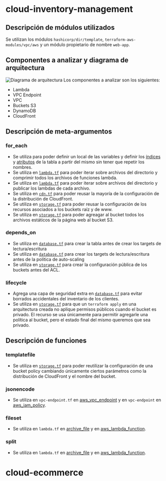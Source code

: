 # cloud-inventory-management

## Descripción de módulos utilizados

Se utilizan los módulos `hashicorp/dir/template`, `terraform-aws-modules/vpc/aws` y un módulo propietario de nombre `web-app`.

## Componentes a analizar y diagrama de arquitectura
![Diagrama de arquitectura](architecture.jpeg)
Los componentes a analizar son los siguientes:
- Lambda
- VPC Endpoint
- VPC
- Buckets S3
- DynamoDB
- CloudFront

## Descripción de meta-argumentos

### for_each
- Se utiliza para poder definir un local de las variables y definir los [índices](https://github.com/Khato1319/cloud-inventory-management/blob/main/iac/database.tf#L26) y [atributos](https://github.com/Khato1319/cloud-inventory-management/blob/main/iac/database.tf#L26) de la tabla a partir del mismo sin tener que repetir los nombres.
- Se utiliza en [```lambda.tf```](https://github.com/Khato1319/cloud-inventory-management/blob/8e233475712b3862220ed89dc98909841b2c19e5/iac/lambda.tf#L44) para poder iterar sobre archivos del directorio y comprimir todos los archivos de funciones lambda.
- Se utiliza en [```lambda.tf```](https://github.com/Khato1319/cloud-inventory-management/blob/8e233475712b3862220ed89dc98909841b2c19e5/iac/lambda.tf#L54) para poder iterar sobre archivos del directorio y publicar los lambdas de cada archivo.
- Se utiliza en [```cdn.tf```](https://github.com/Khato1319/cloud-inventory-management/blob/8e233475712b3862220ed89dc98909841b2c19e5/iac/web-app/cdn.tf#L24) para poder reusar la mayoría de la configuración de la distribución de CloudFront.
- Se utiliza en [```storage.tf```](https://github.com/Khato1319/cloud-inventory-management/blob/8e233475712b3862220ed89dc98909841b2c19e5/iac/web-app/storage.tf#L28) para poder reusar la configuración de los recursos asociados a los buckets raíz y de www.
- Se utiliza en [```storage.tf```](https://github.com/Khato1319/cloud-inventory-management/blob/8e233475712b3862220ed89dc98909841b2c19e5/iac/web-app/storage.tf#L21) para poder agreagar al bucket todos los archivos estáticos de la página web al bucket S3.
### depends_on
- Se utiliza en [```database.tf```](https://github.com/Khato1319/cloud-inventory-management/blob/main/iac/database.tf#L73) para crear la tabla antes de crear los targets de lectura/escritura
- Se utiliza en [```database.tf```](https://github.com/Khato1319/cloud-inventory-management/blob/main/iac/database.tf#L102) para crear los targets de lectura/escritura antes de la política de auto-scaling
- Se utiliza en [```storage.tf```](https://github.com/Khato1319/cloud-inventory-management/blob/main/iac/database.tf#L102) para crear la configuración pública de los buckets antes del ACL. 
### lifecycle
- Agrega una capa de seguridad extra en [```database.tf```](https://github.com/Khato1319/cloud-inventory-management/blob/8e233475712b3862220ed89dc98909841b2c19e5/iac/database.tf#L49) para evitar borrados accidentales del inventario de los clientes.
- Se utiliza en [```storage.tf```](https://github.com/Khato1319/cloud-inventory-management/blob/8e233475712b3862220ed89dc98909841b2c19e5/iac/web-app/storage.tf#L37) para que un ```terraform apply``` en una arquitectura creada no aplique permisos públicos cuando el bucket es privado. El recurso se usa únicamente para permitir agregarle una política al bucket, pero el estado final del mismo queremos que sea privado.
## Descripción de funciones
### templatefile
- Se utiliza en [```storage.tf```](https://github.com/Khato1319/cloud-inventory-management/blob/8e233475712b3862220ed89dc98909841b2c19e5/iac/web-app/storage.tf#L16) para poder reutilizar la configuración de una bucket policy cambiando únicamente ciertos parámetros como la distribución de CloudFront y el nombre del bucket.
### jsonencode
- Se utiliza en ```vpc-endpoint.tf``` en [aws_vpc_endpoint](https://github.com/Khato1319/cloud-inventory-management/blob/8e233475712b3862220ed89dc98909841b2c19e5/iac/vpc-endpoint.tf#L8) y en ```vpc-endpoint``` en [aws_iam_policy](?????).
### fileset
- Se utiliza en ```lambda.tf``` en [archive_file](https://github.com/Khato1319/cloud-inventory-management/blob/8e233475712b3862220ed89dc98909841b2c19e5/iac/lambda.tf#L44) y en [aws_lambda_function](https://github.com/Khato1319/cloud-inventory-management/blob/8e233475712b3862220ed89dc98909841b2c19e5/iac/lambda.tf#L54).
### split
- Se utiliza en ```lambda.tf``` en [archive_file](https://github.com/Khato1319/cloud-inventory-management/blob/8e233475712b3862220ed89dc98909841b2c19e5/iac/lambda.tf#L47) y en [aws_lambda_function](https://github.com/Khato1319/cloud-inventory-management/blob/8e233475712b3862220ed89dc98909841b2c19e5/iac/lambda.tf#L55).

# cloud-ecommerce
